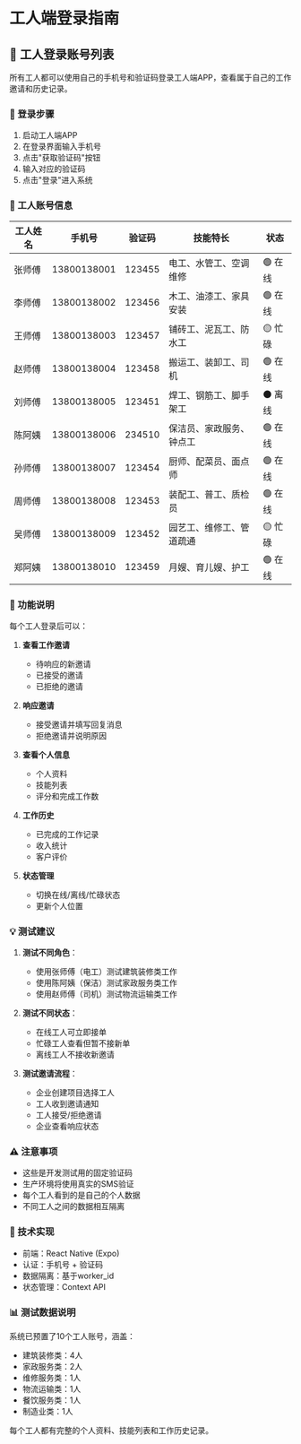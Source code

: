 # 工人端登录指南

## 🔐 工人登录账号列表

所有工人都可以使用自己的手机号和验证码登录工人端APP，查看属于自己的工作邀请和历史记录。

### 📱 登录步骤

1. 启动工人端APP
2. 在登录界面输入手机号
3. 点击"获取验证码"按钮
4. 输入对应的验证码
5. 点击"登录"进入系统

### 👷 工人账号信息

| 工人姓名 | 手机号 | 验证码 | 技能特长 | 状态 |
|---------|--------|--------|---------|------|
| 张师傅 | 13800138001 | 123455 | 电工、水管工、空调维修 | 🟢 在线 |
| 李师傅 | 13800138002 | 123456 | 木工、油漆工、家具安装 | 🟢 在线 |
| 王师傅 | 13800138003 | 123457 | 铺砖工、泥瓦工、防水工 | 🟡 忙碌 |
| 赵师傅 | 13800138004 | 123458 | 搬运工、装卸工、司机 | 🟢 在线 |
| 刘师傅 | 13800138005 | 123451 | 焊工、钢筋工、脚手架工 | ⚫ 离线 |
| 陈阿姨 | 13800138006 | 234510 | 保洁员、家政服务、钟点工 | 🟢 在线 |
| 孙师傅 | 13800138007 | 123454 | 厨师、配菜员、面点师 | 🟢 在线 |
| 周师傅 | 13800138008 | 123453 | 装配工、普工、质检员 | 🟢 在线 |
| 吴师傅 | 13800138009 | 123452 | 园艺工、维修工、管道疏通 | 🟡 忙碌 |
| 郑阿姨 | 13800138010 | 123459 | 月嫂、育儿嫂、护工 | 🟢 在线 |

### 🎯 功能说明

每个工人登录后可以：

1. **查看工作邀请**
   - 待响应的新邀请
   - 已接受的邀请
   - 已拒绝的邀请

2. **响应邀请**
   - 接受邀请并填写回复消息
   - 拒绝邀请并说明原因

3. **查看个人信息**
   - 个人资料
   - 技能列表
   - 评分和完成工作数

4. **工作历史**
   - 已完成的工作记录
   - 收入统计
   - 客户评价

5. **状态管理**
   - 切换在线/离线/忙碌状态
   - 更新个人位置

### 💡 测试建议

1. **测试不同角色**：
   - 使用张师傅（电工）测试建筑装修类工作
   - 使用陈阿姨（保洁）测试家政服务类工作
   - 使用赵师傅（司机）测试物流运输类工作

2. **测试不同状态**：
   - 在线工人可立即接单
   - 忙碌工人查看但暂不接新单
   - 离线工人不接收新邀请

3. **测试邀请流程**：
   - 企业创建项目选择工人
   - 工人收到邀请通知
   - 工人接受/拒绝邀请
   - 企业查看响应状态

### ⚠️ 注意事项

- 这些是开发测试用的固定验证码
- 生产环境将使用真实的SMS验证
- 每个工人看到的是自己的个人数据
- 不同工人之间的数据相互隔离

### 🔧 技术实现

- 前端：React Native (Expo)
- 认证：手机号 + 验证码
- 数据隔离：基于worker_id
- 状态管理：Context API

### 📊 测试数据说明

系统已预置了10个工人账号，涵盖：
- 建筑装修类：4人
- 家政服务类：2人
- 维修服务类：1人
- 物流运输类：1人
- 餐饮服务类：1人
- 制造业类：1人

每个工人都有完整的个人资料、技能列表和工作历史记录。